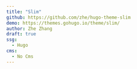 ```yaml
---
title: "Slim"
github: https://github.com/zhe/hugo-theme-slim
demo: https://themes.gohugo.io/theme/slim/
author: Zhe Zhang
draft: true
ssg:
  - Hugo
cms:
  - No Cms
---
```

